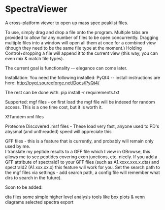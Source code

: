 SpectraViewer
=============

A cross-platform viewer to open up mass spec peaklist files.

To use, simply drag and drop a file onto the program.  Multiple tabs are provided to allow for any number of files to be open concurrently.
Dragging multiple files into a window will open all them at once for a combined view (though they need to be the same file type at the moment.)
Holding Control+dropping a file will append it to the current view (this way, you can even mix & match file types).

The current goal is functionality -- elegance can come later.

Installation:
You need the following installed:
PyQt4 -- install instructions are here: http://pyqt.sourceforge.net/Docs/PyQt4/

The rest can be done with:
pip install -r requirements.txt

Supported:
mgf files - on first load the mgf file will be indexed for random access.  This is a one
	time cost, but it is worth it.
	
X!Tandem xml files

Proteome Discovered .msf files - These load very fast, anyone used to PD's abysmal (and unthreaded) speed will appreciate this

GFF files - this is a feature that is currently, and probably will remain only used by me.  
	I translate my peptide results to a GFF file which I view in GBrowse, this allows me 
	to see peptides covering exon junctions, etc. nicely.  If you add a GFF attribute of 
	spectraId1 to your GFF files (such as A1.xxxx.xxx.x.dta) and spectraId2 (A1.xxx.xx.x)
	this feature will work for you.  Set the search path to the mgf files via settings -
	add search path, a config file will remember what dirs to search in the future).


Soon to be added:

dta files
some simple higher level analysis tools like box plots & venn diagrams
selected spectra export
